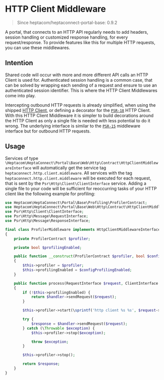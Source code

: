 # HTTP Client Middleware

> Since heptacom/heptaconnect-portal-base: 0.9.2

A portal, that connects to an HTTP API regularly needs to add headers, session handling or customized response handling, for every request/response.
To provide features like this for multiple HTTP requests, you can use these middlewares.


## Intention

Shared code will occur with more and more different API calls an HTTP Client is used for.
Authenticated session handling is a common case, that can be solved by wrapping each sending of a request and ensure to use an authenticated session identifier.
This is where the HTTP Client Middlewares come into play.

Intercepting outbound HTTP requests is already simplified, when using the shipped [HTTP Client](../../reference/portal-developer/service/http-client-contract.md), or defining a decorator for the [`PSR-18`](https://www.php-fig.org/psr/psr-18/) HTTP Client.
With this HTTP Client Middleware it is simpler to build decorations around the HTTP Client as only a single file is needed with less potential to do it wrong.
The underlying interface is similar to the [`PSR-15`](https://www.php-fig.org/psr/psr-15/) middleware interface but for outbound HTTP requests.


## Usage

Services of type `\Heptacom\HeptaConnect\Portal\Base\Web\Http\Contract\HttpClientMiddlewareInterface` will automatically get the service tag `heptaconnect.http.client.middleware`.
All services with the tag `heptaconnect.http.client.middleware` will be executed for each request, that is sent by the `Psr\Http\Client\ClientInterface` service.
Adding a single file to your code will be sufficient for reoccurring tasks of your HTTP client like the following example for profiling:


```php
use Heptacom\HeptaConnect\Portal\Base\Profiling\ProfilerContract;
use Heptacom\HeptaConnect\Portal\Base\Web\Http\Contract\HttpClientMiddlewareInterface;
use Psr\Http\Client\ClientInterface;
use Psr\Http\Message\RequestInterface;
use Psr\Http\Message\ResponseInterface;

final class ProfilerMiddleware implements HttpClientMiddlewareInterface
{
    private ProfilerContract $profiler;

    private bool $profilingEnabled;

    public function __construct(ProfilerContract $profiler, bool $configProfilingEnabled)
    {
        $this->profiler = $profiler;
        $this->profilingEnabled = $configProfilingEnabled;
    }

    public function process(RequestInterface $request, ClientInterface $handler): ResponseInterface
    {
        if (!$this->profilingEnabled) {
            return $handler->sendRequest($request);
        }

        $this->profiler->start(\sprintf('http client %s %s', $request->getMethod(), $request->getUri()));

        try {
            $response = $handler->sendRequest($request);
        } catch (\Throwable $exception) {
            $this->profiler->stop($exception);

            throw $exception;
        }

        $this->profiler->stop();

        return $response;
    }
}
```

